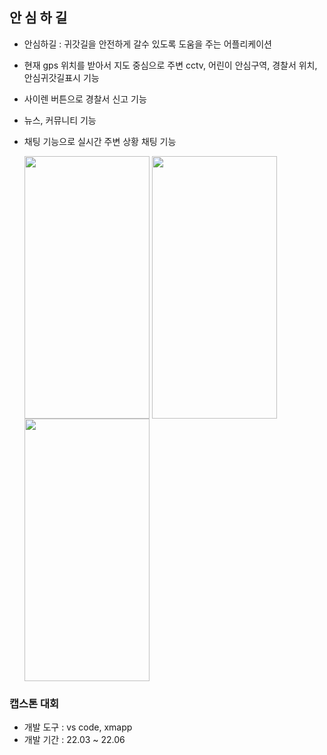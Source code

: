 ## 안 심 하 길

- 안심하길 : 귀갓길을 안전하게 갈수 있도록 도움을 주는 어플리케이션
- 현재 gps 위치를 받아서 지도 중심으로 주변 cctv, 어린이 안심구역, 경찰서 위치, 안심귀갓길표시 기능
- 사이렌 버튼으로 경찰서 신고 기능
- 뉴스, 커뮤니티 기능
- 채팅 기능으로 실시간 주변 상황 채팅 기능

  <img src="https://user-images.githubusercontent.com/84770467/218942309-0258d63b-6fa8-42b6-8155-9be05aa99e55.png" width="200" height="420" align="center" >
  <img src="https://user-images.githubusercontent.com/84770467/218943317-d4e09cb6-553a-4539-ae8f-708fac452cb5.png" width="200" height="420" align="center" >
  <img src="https://user-images.githubusercontent.com/84770467/218943625-feb15ea5-077e-4b90-949f-114d0119bd00.png" width="200" height="420" align="center" >

### 캡스톤 대회
- 개발 도구 : vs code, xmapp
- 개발 기간 : 22.03 ~ 22.06
